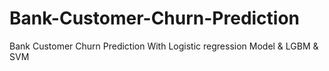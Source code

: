 # Bank-Customer-Churn-Prediction
Bank Customer Churn Prediction With Logistic regression Model &amp; LGBM &amp; SVM
